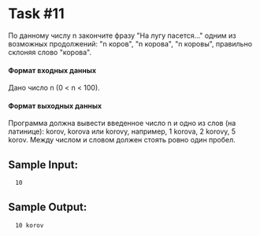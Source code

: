# Task #11
По данному числу n закончите фразу "На лугу пасется..." одним из возможных продолжений: "n коров", "n корова", "n коровы", правильно склоняя слово "корова".

#### Формат входных данных
Дано число n (0 < n < 100).

#### Формат выходных данных
Программа должна вывести введенное число n и одно из слов (на латинице): korov, korova или korovy, например, 1 korova, 2 korovy, 5 korov. Между числом и словом должен стоять ровно один пробел.

## Sample Input:
```bash
  10
```

## Sample Output:

```bash
  10 korov
```